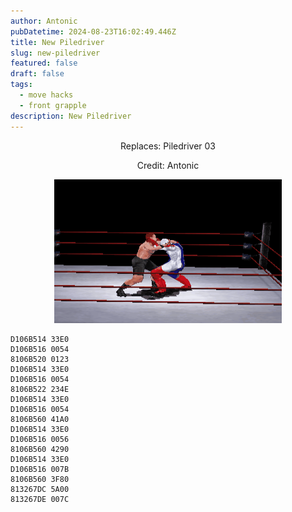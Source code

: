 ```yaml
---
author: Antonic
pubDatetime: 2024-08-23T16:02:49.446Z
title: New Piledriver
slug: new-piledriver
featured: false
draft: false
tags:
  - move hacks
  - front grapple
description: New Piledriver
---
```

<center>
Replaces: Piledriver 03 <p>
Credit: Antonic

![Big Ending](/src/assets/images/gifs/new-piledriver.gif)
</center>

```text
D106B514 33E0
D106B516 0054
8106B520 0123
D106B514 33E0
D106B516 0054
8106B522 234E
D106B514 33E0
D106B516 0054
8106B560 41A0
D106B514 33E0
D106B516 0056
8106B560 4290
D106B514 33E0
D106B516 007B
8106B560 3F80
813267DC 5A00
813267DE 007C
```
